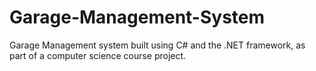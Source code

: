 # Garage-Management-System
Garage Management system built using C# and the .NET framework, as part of a computer science course project.
